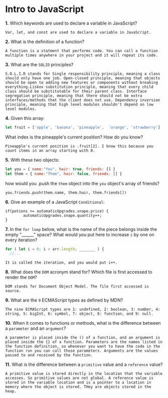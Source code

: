# Intro to JavaScript

**1.** Which keywords are used to declare a variable in JavaScript?
<!-- enter you answer in the space below -->
```
Var, let, and const are used to declare a variable in JavaScript.
```
**2.** What is the definition of a function?
<!-- enter you answer in the space below -->
```
A function is a statment that performs code. You can call a function multiple times anywhere in your project and it will repeat its code. 
```
**3.** What are the `SOLID` principles?
<!-- enter you answer in the space below -->
```
S.O.L.I.D stands for Single responsibility principle, meaning a class should only have one job. Open-closed principle, meaning that objects should be open to adding new features or components without breaking everything.Liskov substitution principle, meaning that every child class should be substitutable for their parent class. Interface segregation principle, meaning that there should not be extra interfaces/methods that the client does not use. Dependency inversion principle, meaning that high level modules shouldn't depend on low level modules. 
```
**4.** Given this array: 
```js
let fruit = ['apple', 'banana', 'pineapple',  'orange', 'strawberry']
``` 
What index is the pineapple's current position? How do you know?
<!-- enter you answer in the space below -->
```
Pineapple's current position is .fruit[2]. I know this because you count items in an array starting with 0. 
```
**5.** With these two objects: 
```js
let you = { name:"You", hair: true, friends: [] }
let them = { name:"Them", hair: false, friends: [] }
```
how would you .push the `them` object into the `you` object's array of friends?
<!-- enter you answer in the space below -->
```
you.friends.push(them.name, them.hair, them.friends[])
```

**6.** Give an example of a JavaScript `Conditional`:
<!-- enter you answer in the space below -->
```
if(potions >= automaticUpgrades.snape.price) {
        automaticUpgrades.snape.quantity++;
}
```
**7.** In the `for loop` below, what is the name of the piece belongs inside the empty "______" space? What would you put here to increase `i` by one on every iteration?
```js
for ( let i = 0; i < arr.length; _______ ) {
  //...
```
<!-- enter you answer in the space below -->
```
It is called the iteration, and you would put i++.
```
**8.** What does the `DOM` acronym stand for? Which file is first accessed to render the `DOM`?
<!-- enter you answer in the space below -->
```
DOM stands for Document Object Model. The file first accessed is source.
```

**9.** What are the `9` ECMAScript types as defined by MDN?
<!-- enter you answer in the space below -->
```
The nine ECMAScript types are 1: undefined, 2: boolean, 3: number, 4: string, 5: bigInt, 6: symbol, 7: object, 8: function, and 9: null.
```
**10.** When it comes to functions or methods, what is the difference between a `parameter` and an `argument`?
<!-- enter you answer in the space below -->
```
A parameter is placed inside the () of a function, and an argument is placed inside the {} of a function. Parameters are the names listed in the function definition, so whenever you want to have the code in the function run you can call those parameters. Arguments are the values passed to and received by the function.
```
**11.** What is the difference between a `primitive` value and a `reference` value?
<!-- enter you answer in the space below -->
```
A primitive value is stored directly in the location that the variable accesses. So primitive values are not global. A reference value is stored in the variable location and is a pointer to a location in memory where the object is stored. THey are objects stored in the heap.
```